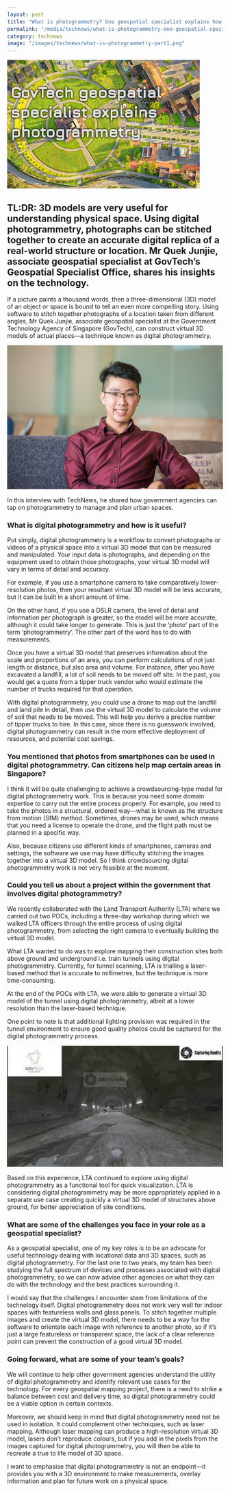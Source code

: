```yaml
---
layout: post
title: "What is photogrammetry? One geospatial specialist explains how photos can create 3D models"
permalink: "/media/technews/what-is-photogrammetry-one-geospatial-specialist-explains-how-photos-can-create-3D-models"
category: technews
image: "/images/technews/what-is-photogrammetry-part1.png"
---
```

     
![What is photogrammetry?](/images/technews/what-is-photogrammetry-part1.png)

TL:DR: 3D models are very useful for understanding physical space. Using digital photogrammetry, photographs can be stitched together to create an accurate digital replica of a real-world structure or location. Mr Quek Junjie, associate geospatial specialist at GovTech’s Geospatial Specialist Office, shares his insights on the technology. 
---

If a picture paints a thousand words, then a three-dimensional (3D) model of an object or space is bound to tell an even more compelling story. Using software to stitch together photographs of a location taken from different angles, Mr Quek Junjie, associate geospatial specialist at the Government Technology Agency of Singapore (GovTech), can construct virtual 3D models of actual places—a technique known as digital photogrammetry.

![Quek Junjie, associate geospatial specialist at the Government Technology Agency of Singapore](/images/technews/what-is-photogrammetry-part2.png)
 
In this interview with TechNews, he shared how government agencies can tap on photogrammetry to manage and plan urban spaces. 

### **What is digital photogrammetry and how is it useful?**

Put simply, digital photogrammetry is a workflow to convert photographs or videos of a physical space into a virtual 3D model that can be measured and manipulated. Your input data is photographs, and depending on the equipment used to obtain those photographs, your virtual 3D model will vary in terms of detail and accuracy.

For example, if you use a smartphone camera to take comparatively lower-resolution photos, then your resultant virtual 3D model will be less accurate, but it can be built in a short amount of time. 

On the other hand, if you use a DSLR camera, the level of detail and information per photograph is greater, so the model will be more accurate, although it could take longer to generate. This is just the ‘photo’ part of the term ‘photogrammetry’. The other part of the word has to do with measurements.

Once you have a virtual 3D model that preserves information about the scale and proportions of an area, you can perform calculations of not just length or distance, but also area and volume. For instance, after you have excavated a landfill, a lot of soil needs to be moved off site. In the past, you would get a quote from a tipper truck vendor who would estimate the number of trucks required for that operation.

With digital photogrammetry, you could use a drone to map out the landfill and land pile in detail, then use the virtual 3D model to calculate the volume of soil that needs to be moved. This will help you derive a precise number of tipper trucks to hire. In this case, since there is no guesswork involved, digital photogrammetry can result in the more effective deployment of resources, and potential cost savings.

### **You mentioned that photos from smartphones can be used in digital photogrammetry. Can citizens help map certain areas in Singapore?**

I think it will be quite challenging to achieve a crowdsourcing-type model for digital photogrammetry work. This is because you need some domain expertise to carry out the entire process properly. For example, you need to take the photos in a structural, ordered way—what is known as the structure from motion (SfM) method. Sometimes, drones may be used, which means that you need a license to operate the drone, and the flight path must be planned in a specific way.

Also, because citizens use different kinds of smartphones, cameras and settings, the software we use may have difficulty stitching the images together into a virtual 3D model. So I think crowdsourcing digital photogrammetry work is not very feasible at the moment.

### **Could you tell us about a project within the government that involves digital photogrammetry?**

We recently collaborated with the Land Transport Authority (LTA) where we carried out two POCs, including a three-day workshop during which we walked LTA officers through the entire process of using digital photogrammetry, from selecting the right camera to eventually building the virtual 3D model.

What LTA wanted to do was to explore mapping their construction sites both above ground and underground i.e. train tunnels using digital photogrammetry. Currently, for tunnel scanning, LTA is trialling a laser-based method that is accurate to millimetres, but the technique is more time-consuming. 

At the end of the POCs with LTA, we were able to generate a virtual 3D model of the tunnel using digital photogrammetry, albeit at a lower resolution than the laser-based technique. 

One point to note is that additional lighting provision was required in the tunnel environment to ensure good quality photos could be captured for the digital photogrammetry process. 

![GovTechxLTA](/images/technews/what-is-photogrammetry-part3.png)

Based on this experience, LTA continued to explore using digital photogrammetry as a functional tool for quick visualization. LTA is considering digital photogrammetry may be more appropriately applied in a separate use case creating quickly a virtual 3D model of structures above ground, for better appreciation of site conditions.

### **What are some of the challenges you face in your role as a geospatial specialist?**

As a geospatial specialist, one of my key roles is to be an advocate for useful technology dealing with locational data and 3D spaces, such as digital photogrammetry. For the last one to two years, my team has been studying the full spectrum of devices and processes associated with digital photogrammetry, so we can now advise other agencies on what they can do with the technology and the best practices surrounding it.

I would say that the challenges I encounter stem from limitations of the technology itself. Digital photogrammetry does not work very well for indoor spaces with featureless walls and glass panels. To stitch together multiple images and create the virtual 3D model, there needs to be a way for the software to orientate each image with reference to another photo, so if it’s just a large featureless or transparent space, the lack of a clear reference point can prevent the construction of a good virtual 3D model. 

### **Going forward, what are some of your team’s goals?**

We will continue to help other government agencies understand the utility of digital photogrammetry and identify relevant use cases for the technology. For every geospatial mapping project, there is a need to strike a balance between cost and delivery time, so digital photogrammetry could be a viable option in certain contexts.

Moreover, we should keep in mind that digital photogrammetry need not be used in isolation. It could complement other techniques, such as laser mapping. Although laser mapping can produce a high-resolution virtual 3D model, lasers don’t reproduce colours, but if you add in the pixels from the images captured for digital photogrammetry, you will then be able to recreate a true to life model of 3D space.

I want to emphasise that digital photogrammetry is not an endpoint—it provides you with a 3D environment to make measurements, overlay information and plan for future work on a physical space.
